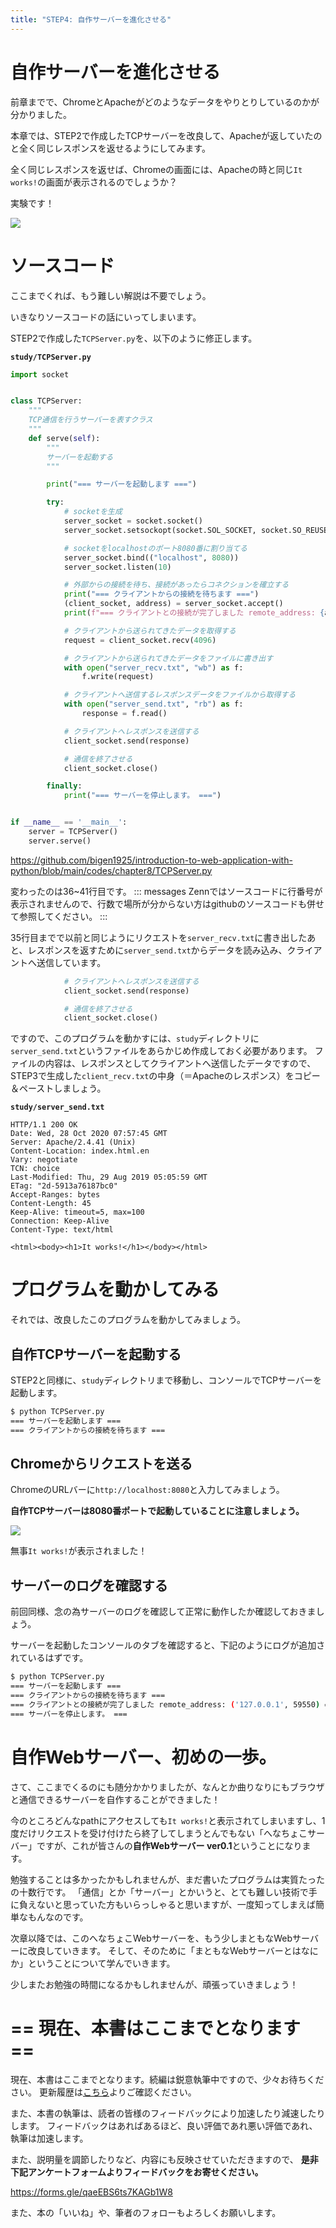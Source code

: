 ```yaml
---
title: "STEP4: 自作サーバーを進化させる"
---
```


# 自作サーバーを進化させる

前章までで、ChromeとApacheがどのようなデータをやりとりしているのかが分かりました。

本章では、STEP2で作成したTCPサーバーを改良して、Apacheが返していたのと全く同じレスポンスを返せるようにしてみます。

全く同じレスポンスを返せば、Chromeの画面には、Apacheの時と同じ`It works!`の画面が表示されるのでしょうか？

実験です！

![](https://storage.googleapis.com/zenn-user-upload/0wuw3i0kysdqo11er3s5u4mr22hy)

# ソースコード
ここまでくれば、もう難しい解説は不要でしょう。

いきなりソースコードの話にいってしまいます。

STEP2で作成した`TCPServer.py`を、以下のように修正します。

**`study/TCPServer.py`**
```python
import socket


class TCPServer:
    """
    TCP通信を行うサーバーを表すクラス
    """
    def serve(self):
        """
        サーバーを起動する
        """

        print("=== サーバーを起動します ===")

        try:
            # socketを生成
            server_socket = socket.socket()
            server_socket.setsockopt(socket.SOL_SOCKET, socket.SO_REUSEADDR, 1)

            # socketをlocalhostのポート8080番に割り当てる
            server_socket.bind(("localhost", 8080))
            server_socket.listen(10)

            # 外部からの接続を待ち、接続があったらコネクションを確立する
            print("=== クライアントからの接続を待ちます ===")
            (client_socket, address) = server_socket.accept()
            print(f"=== クライアントとの接続が完了しました remote_address: {address} ===")

            # クライアントから送られてきたデータを取得する
            request = client_socket.recv(4096)

            # クライアントから送られてきたデータをファイルに書き出す
            with open("server_recv.txt", "wb") as f:
                f.write(request)

            # クライアントへ送信するレスポンスデータをファイルから取得する
            with open("server_send.txt", "rb") as f:
                response = f.read()

            # クライアントへレスポンスを送信する
            client_socket.send(response)

            # 通信を終了させる
            client_socket.close()

        finally:
            print("=== サーバーを停止します。 ===")


if __name__ == '__main__':
    server = TCPServer()
    server.serve()
```
https://github.com/bigen1925/introduction-to-web-application-with-python/blob/main/codes/chapter8/TCPServer.py

変わったのは36~41行目です。
::: messages
Zennではソースコードに行番号が表示されませんので、行数で場所が分からない方はgithubのソースコードも併せて参照してください。
:::

35行目までで以前と同じようにリクエストを`server_recv.txt`に書き出したあと、レスポンスを返すために`server_send.txt`からデータを読み込み、クライアントへ送信しています。

```python
            # クライアントへレスポンスを送信する
            client_socket.send(response)

            # 通信を終了させる
            client_socket.close()
```

ですので、このプログラムを動かすには、`study`ディレクトリに`server_send.txt`というファイルをあらかじめ作成しておく必要があります。
ファイルの内容は、レスポンスとしてクライアントへ送信したデータですので、STEP3で生成した`client_recv.txt`の中身（＝Apacheのレスポンス）をコピー＆ペーストしましょう。

**`study/server_send.txt`**
```http
HTTP/1.1 200 OK
Date: Wed, 28 Oct 2020 07:57:45 GMT
Server: Apache/2.4.41 (Unix)
Content-Location: index.html.en
Vary: negotiate
TCN: choice
Last-Modified: Thu, 29 Aug 2019 05:05:59 GMT
ETag: "2d-5913a76187bc0"
Accept-Ranges: bytes
Content-Length: 45
Keep-Alive: timeout=5, max=100
Connection: Keep-Alive
Content-Type: text/html

<html><body><h1>It works!</h1></body></html>
```

# プログラムを動かしてみる
それでは、改良したこのプログラムを動かしてみましょう。

## 自作TCPサーバーを起動する
STEP2と同様に、`study`ディレクトリまで移動し、コンソールでTCPサーバーを起動します。

```bash
$ python TCPServer.py
=== サーバーを起動します ===
=== クライアントからの接続を待ちます ===
```

## Chromeからリクエストを送る
ChromeのURLバーに`http://localhost:8080`と入力してみましょう。

**自作TCPサーバーは8080番ポートで起動していることに注意しましょう。**

![](https://storage.googleapis.com/zenn-user-upload/nzlgia81xhvzdagy9o6jj60xc72u)

無事`It works!`が表示されました！

## サーバーのログを確認する
前回同様、念の為サーバーのログを確認して正常に動作したか確認しておきましょう。

サーバーを起動したコンソールのタブを確認すると、下記のようにログが追加されているはずです。

```bash
$ python TCPServer.py
=== サーバーを起動します ===
=== クライアントからの接続を待ちます ===
=== クライアントとの接続が完了しました remote_address: ('127.0.0.1', 59550) ===
=== サーバーを停止します。 ===
```

# 自作Webサーバー、初めの一歩。
さて、ここまでくるのにも随分かかりましたが、なんとか曲りなりにもブラウザと通信できるサーバーを自作することができました！

今のところどんなpathにアクセスしても`It works!`と表示されてしまいますし、1度だけリクエストを受け付けたら終了してしまうとんでもない「へなちょこサーバー」ですが、これが皆さんの**自作Webサーバー ver0.1**ということになります。

勉強することは多かったかもしれませんが、まだ書いたプログラムは実質たったの十数行です。
「通信」とか「サーバー」とかいうと、とても難しい技術で手に負えないと思っていた方もいらっしゃると思いますが、一度知ってしまえば簡単なもんなのです。

次章以降では、このへなちょこWebサーバーを、もう少しまともなWebサーバーに改良していきます。
そして、そのために「まともなWebサーバーとはなにか」ということについて学んでいきます。

少しまたお勉強の時間になるかもしれませんが、頑張っていきましょう！



# == 現在、本書はここまでとなります ==
現在、本書はここまでとなります。続編は鋭意執筆中ですので、少々お待ちください。
更新履歴は[こちら](https://zenn.dev/bigen1925/books/e6c9492a82f5e2e10fca/viewer/9e7777#change-log)よりご確認ください。

また、本書の執筆は、読者の皆様のフィードバックにより加速したり減速したりします。
フィードバックはあればあるほど、良い評価であれ悪い評価であれ、執筆は加速します。

また、説明量を調節したりなど、内容にも反映させていただきますので、
**是非下記アンケートフォームよりフィードバックをお寄せください。**

https://forms.gle/qaeEBS6ts7KAGb1W8

また、本の「いいね」や、筆者のフォローもよろしくお願いします。
